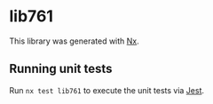 # lib761

This library was generated with [Nx](https://nx.dev).

## Running unit tests

Run `nx test lib761` to execute the unit tests via [Jest](https://jestjs.io).
